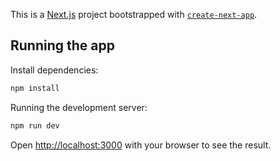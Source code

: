 This is a [Next.js](https://nextjs.org/) project bootstrapped with [`create-next-app`](https://github.com/vercel/next.js/tree/canary/packages/create-next-app).

## Running the app

Install dependencies:

```bash
npm install
```

Running the development server:

```bash
npm run dev
```

Open [http://localhost:3000](http://localhost:3000) with your browser to see the result.
